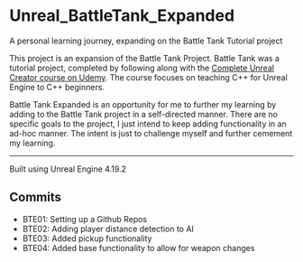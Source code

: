 # Unreal_BattleTank_Expanded
A personal learning journey, expanding on the Battle Tank Tutorial project

This project is an expansion of the Battle Tank Project. Battle Tank was a tutorial project, completed by following along with the [Complete Unreal Creator course on Udemy](https://www.udemy.com/unrealcourse/learn/v4/overview). The course focuses on teaching C++ for Unreal Engine to C++ beginners.

Battle Tank Expanded is an opportunity for me to further my learning by adding to the Battle Tank project in a self-directed manner. There are no specific goals to the project, I just intend to keep adding functionality in an ad-hoc manner. The intent is just to challenge myself and further cemement my learning.

---

Built using Unreal Engine 4.19.2

## Commits
* BTE01: Setting up a Github Repos
* BTE02: Adding player distance detection to AI
* BTE03: Added pickup functionality
* BTE04: Added base functionality to allow for weapon changes